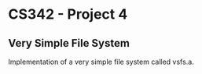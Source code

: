 # CS342 - Project 4
## Very Simple File System
Implementation of a very simple file system called vsfs.a.
